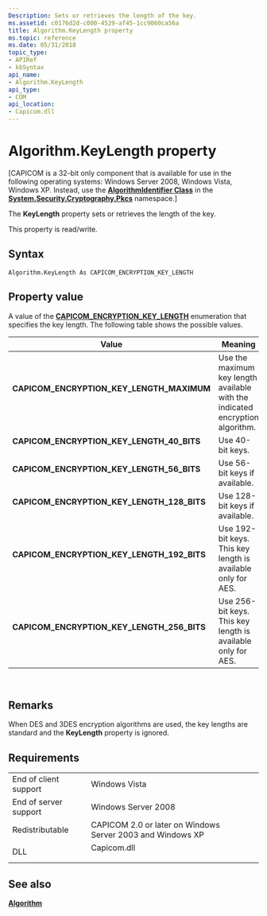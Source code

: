 ```yaml
---
Description: Sets or retrieves the length of the key.
ms.assetid: c0176d2d-c000-4529-af45-1cc9060ca56a
title: Algorithm.KeyLength property
ms.topic: reference
ms.date: 05/31/2018
topic_type: 
- APIRef
- kbSyntax
api_name: 
- Algorithm.KeyLength
api_type: 
- COM
api_location: 
- Capicom.dll
---
```


# Algorithm.KeyLength property

\[CAPICOM is a 32-bit only component that is available for use in the following operating systems: Windows Server 2008, Windows Vista, Windows XP. Instead, use the [**AlgorithmIdentifier Class**](/dotnet/api/system.security.cryptography.pkcs.algorithmidentifier?view=dotnet-plat-ext-3.1) in the [**System.Security.Cryptography.Pkcs**](/dotnet/api/system.security.cryptography.pkcs?view=dotnet-plat-ext-3.1) namespace.\]

The **KeyLength** property sets or retrieves the length of the key.

This property is read/write.

## Syntax


```VB
Algorithm.KeyLength As CAPICOM_ENCRYPTION_KEY_LENGTH
```



## Property value

A value of the [**CAPICOM\_ENCRYPTION\_KEY\_LENGTH**](capicom-encryption-key-length.md) enumeration that specifies the key length. The following table shows the possible values.



| Value                                                                                                                                                                                                                                        | Meaning                                                                                  |
|----------------------------------------------------------------------------------------------------------------------------------------------------------------------------------------------------------------------------------------------|------------------------------------------------------------------------------------------|
| <span id="CAPICOM_ENCRYPTION_KEY_LENGTH_MAXIMUM"></span><span id="capicom_encryption_key_length_maximum"></span><dl> <dt>**CAPICOM\_ENCRYPTION\_KEY\_LENGTH\_MAXIMUM**</dt> </dl>     | Use the maximum key length available with the indicated encryption algorithm.<br/> |
| <span id="CAPICOM_ENCRYPTION_KEY_LENGTH_40_BITS"></span><span id="capicom_encryption_key_length_40_bits"></span><dl> <dt>**CAPICOM\_ENCRYPTION\_KEY\_LENGTH\_40\_BITS**</dt> </dl>    | Use 40-bit keys.<br/>                                                              |
| <span id="CAPICOM_ENCRYPTION_KEY_LENGTH_56_BITS"></span><span id="capicom_encryption_key_length_56_bits"></span><dl> <dt>**CAPICOM\_ENCRYPTION\_KEY\_LENGTH\_56\_BITS**</dt> </dl>    | Use 56-bit keys if available.<br/>                                                 |
| <span id="CAPICOM_ENCRYPTION_KEY_LENGTH_128_BITS"></span><span id="capicom_encryption_key_length_128_bits"></span><dl> <dt>**CAPICOM\_ENCRYPTION\_KEY\_LENGTH\_128\_BITS**</dt> </dl> | Use 128-bit keys if available.<br/>                                                |
| <span id="CAPICOM_ENCRYPTION_KEY_LENGTH_192_BITS"></span><span id="capicom_encryption_key_length_192_bits"></span><dl> <dt>**CAPICOM\_ENCRYPTION\_KEY\_LENGTH\_192\_BITS**</dt> </dl> | Use 192-bit keys. This key length is available only for AES.<br/>                  |
| <span id="CAPICOM_ENCRYPTION_KEY_LENGTH_256_BITS"></span><span id="capicom_encryption_key_length_256_bits"></span><dl> <dt>**CAPICOM\_ENCRYPTION\_KEY\_LENGTH\_256\_BITS**</dt> </dl> | Use 256-bit keys. This key length is available only for AES.<br/>                  |



 

## Remarks

When DES and 3DES encryption algorithms are used, the key lengths are standard and the **KeyLength** property is ignored.

## Requirements



|                                  |                                                                                        |
|----------------------------------|----------------------------------------------------------------------------------------|
| End of client support<br/> | Windows Vista<br/>                                                               |
| End of server support<br/> | Windows Server 2008<br/>                                                         |
| Redistributable<br/>       | CAPICOM 2.0 or later on Windows Server 2003 and Windows XP<br/>                  |
| DLL<br/>                   | <dl> <dt>Capicom.dll</dt> </dl> |



## See also

<dl> <dt>

[**Algorithm**](algorithm.md)
</dt> </dl>

 

 
